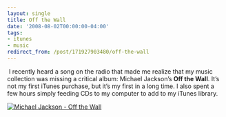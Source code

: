 ```yaml
---
layout: single
title: Off the Wall
date: '2008-08-02T00:00:00-04:00'
tags:
- itunes
- music
redirect_from: /post/171927903480/off-the-wall
---
```

<p><a href="http://music.barnesandnoble.com/Off-the-Wall/Michael-Jackson/e/074646607022/?itm=1&amp;afsrc=1&amp;lkid=J25893202&amp;pubid=K117976&amp;byo=1"><img src="http://clickserve.cc-dt.com/link/banner?lid=41000000025893202" alt=""/></a> I recently heard a song on the radio that made me realize that my music collection was missing a critical album: Michael Jackson&rsquo;s <strong>Off the Wall</strong>. It&rsquo;s not my first iTunes purchase, but it&rsquo;s my first in a long time. I also spent a few hours simply feeding CDs to my computer to add to my iTunes library.
<a href="http://click.linksynergy.com/fs-bin/stat?id=alo5c2JFv50&amp;offerid=146261&amp;type=3&amp;subid=0&amp;tmpid=1826&amp;RD_PARM1=http%253A%252F%252Fphobos.apple.com%252FWebObjects%252FMZStore.woa%252Fwa%252FviewAlbum%253Fi%253D186166433%2526id%253D186166282%2526s%253D143441%2526partnerId%253D30"></a></p>

<p><a href="http://click.linksynergy.com/fs-bin/stat?id=alo5c2JFv50&amp;offerid=146261&amp;type=3&amp;subid=0&amp;tmpid=1826&amp;RD_PARM1=http%253A%252F%252Fphobos.apple.com%252FWebObjects%252FMZStore.woa%252Fwa%252FviewAlbum%253Fi%253D186166433%2526id%253D186166282%2526s%253D143441%2526partnerId%253D30"><img src="http://ax.phobos.apple.com.edgesuite.net/images/badgeitunes61x15dark.gif" alt="Michael Jackson - Off the Wall"/></a></p>
